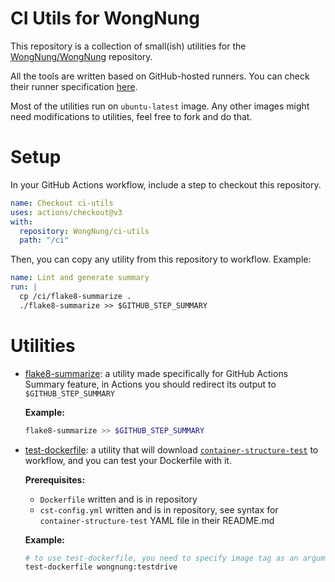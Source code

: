 # CI Utils for WongNung
This repository is a collection of small(ish) utilities for the [WongNung/WongNung](https://github.com/WongNung/WongNung) repository.

All the tools are written based on GitHub-hosted runners. You can check their runner specification [here](https://docs.github.com/en/actions/using-github-hosted-runners/about-github-hosted-runners#supported-runners-and-hardware-resources).

Most of the utilities run on `ubuntu-latest` image. Any other images might need modifications to utilities, feel free to fork and do that.

# Setup
In your GitHub Actions workflow, include a step to checkout this repository.

```yaml
name: Checkout ci-utils
uses: actions/checkout@v3
with:
  repository: WongNung/ci-utils
  path: "/ci"
```

Then, you can copy any utility from this repository to workflow. Example:

```yaml
name: Lint and generate summary
run: |
  cp /ci/flake8-summarize .
  ./flake8-summarize >> $GITHUB_STEP_SUMMARY
```

# Utilities
* [flake8-summarize](flake8-summarize): a utility made specifically for GitHub Actions Summary feature, in Actions you should redirect its output to `$GITHUB_STEP_SUMMARY`
  
  **Example:**

  ```sh
  flake8-summarize >> $GITHUB_STEP_SUMMARY
  ```

* [test-dockerfile](test-dockerfile): a utility that will download [`container-structure-test`](https://github.com/GoogleContainerTools/container-structure-test) to workflow,
  and you can test your Dockerfile with it.

  **Prerequisites:**
  * `Dockerfile` written and is in repository
  * `cst-config.yml` written and is in repository, see syntax for `container-structure-test` YAML file in their README.md

  **Example:**
  ```sh
  # to use test-dockerfile, you need to specify image tag as an argument.
  test-dockerfile wongnung:testdrive
  ```

